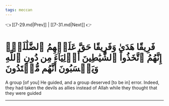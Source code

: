 ```yaml
---
tags: meccan
---
```


👈 [[7-29.md|Prev]] | [[7-31.md|Next]] 👉

# فَرِيقًا هَدَىٰ وَفَرِيقًا حَقَّ عَلَيۡهِمُ ٱلضَّلَٰلَةُۚ إِنَّهُمُ ٱتَّخَذُواْ ٱلشَّيَٰطِينَ أَوۡلِيَآءَ مِن دُونِ ٱللَّهِ وَيَحۡسَبُونَ أَنَّهُم مُّهۡتَدُونَ

A group [of you] He guided, and a group deserved [to be in] error. Indeed, they had taken the devils as allies instead of Allah while they thought that they were guided

---

